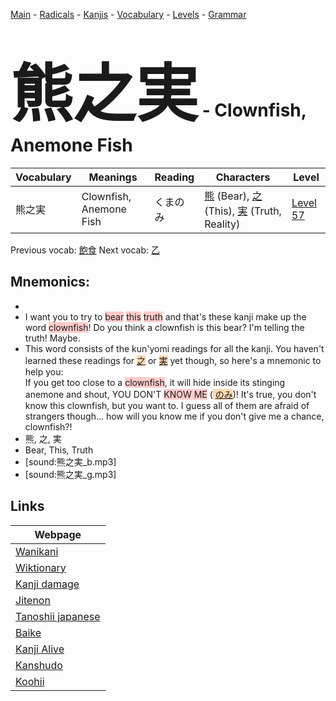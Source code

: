 <style> bigfont {font-size: 100px}</style>
[Main](../README.md) -
[Radicals](../radicals.md) -
[Kanjis](../kanjis.md) -
[Vocabulary](../vocabulary.md) -
[Levels](../levels.md) -
[Grammar](../grammar.md)
# <bigfont> 熊之実</bigfont> - Clownfish, Anemone Fish 

| Vocabulary | Meanings | Reading | Characters | Level |
| --- | --- | --- | --- | --- |
| 熊之実 | Clownfish, Anemone Fish | くまのみ |  [熊](../kanjis/熊.md) (Bear), [之](../kanjis/之.md) (This), [実](../kanjis/実.md) (Truth, Reality) | [Level 57](../levels/wk_level57.md) |

Previous vocab: [飽食](飽食.md) Next vocab: [乙](乙.md) 

## Mnemonics:

* 
* I want you to try to <span style="background-color:#ffcccb"> bear</span> <span style="background-color:#ffcccb"> this</span> <span style="background-color:#ffcccb"> truth</span> and that's these kanji make up the word <span style="background-color:#ffcccb"> clownfish</span>! Do you think a clownfish is this bear? I'm telling the truth! Maybe. 
* This word consists of the kun'yomi readings for all the kanji. You haven't learned these readings for <span style="background-color:#fed8b1"> [之](https://jisho.org/search/之)</span> or <span style="background-color:#fed8b1"> [実](https://jisho.org/search/実)</span> yet though, so here's a mnemonic to help you:<br />If you get too close to a <span style="background-color:#ffcccb"> clownfish</span>, it will hide inside its stinging anemone and shout, YOU DON'T <span style="background-color:#ffcccb"> KNOW ME</span> (<span style="background-color:#fed8b1"> [のみ](https://jisho.org/search/のみ)</span>)! It's true, you don't know this clownfish, but you want to. I guess all of them are afraid of strangers though... how will you know me if you don't give me a chance, clownfish?!
* 熊, 之, 実
* Bear, This, Truth
* [sound:熊之実_b.mp3]
* [sound:熊之実_g.mp3]


## Links 

| Webpage |
| --- |
| [Wanikani          ](https://www.wanikani.com/kanji/熊之実) |
| [Wiktionary        ](https://en.wiktionary.org/wiki/熊之実) |
| [Kanji damage      ](http://www.kanjidamage.com/kanji/search?utf8=✓&q=熊之実) |
| [Jitenon           ](https://jitenon.com/kanji/熊之実) |
| [Tanoshii japanese ](https://www.tanoshiijapanese.com/dictionary/kanji.cfm?k=熊之実) |
| [Baike             ](https://baike.baidu.com/item/熊之実) |
| [Kanji Alive       ](https://app.kanjialive.com/熊之実) |
| [Kanshudo          ](https://www.kanshudo.com/searchmn?q=熊之実) |
| [Koohii            ](https://kanji.koohii.com/study/kanji/熊之実) |
